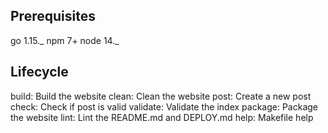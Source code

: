 ## Prerequisites

go 1.15._
npm 7+
node 14._

## Lifecycle

build: Build the website
clean: Clean the website
post: Create a new post
check: Check if post is valid
validate: Validate the index
package: Package the website
lint: Lint the README.md and DEPLOY.md
help: Makefile help

